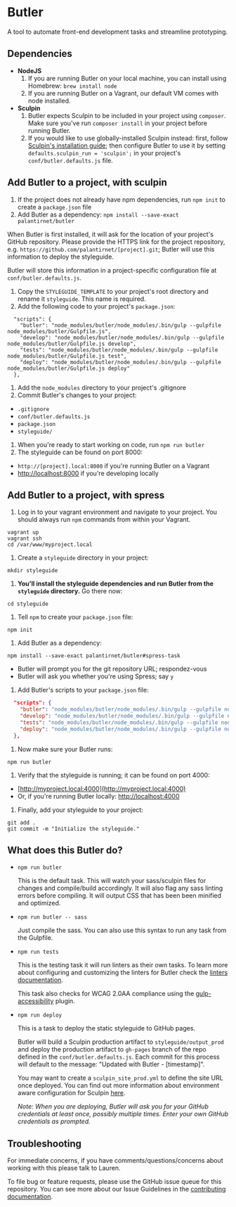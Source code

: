 # Butler

A tool to automate front-end development tasks and streamline prototyping.

## Dependencies

* **NodeJS**
  1. If you are running Butler on your local machine, you can install using Homebrew: `brew install node`
  1. If you are running Butler on a Vagrant, our default VM comes with node installed.
* **Sculpin**
  1. Butler expects Sculpin to be included in your project using `composer`. Make sure you've run `composer install` in your project before running Butler.
  1. If you would like to use globally-installed Sculpin instead: first, follow [Sculpin's installation guide](https://sculpin.io/getstarted/); then configure Butler to use it by setting `defaults.sculpin_run = 'sculpin';` in your project's `conf/butler.defaults.js` file.

## Add Butler to a project, with sculpin

1. If the project does not already have npm dependencies, run `npm init` to create a `package.json` file
1. Add Butler as a dependency: `npm install --save-exact palantirnet/butler`

  When Butler is first installed, it will ask for the location of your project's GitHub repository. Please provide the HTTPS link for the project repository, e.g. `https://github.com/palantirnet/[project].git`; Butler will use this information to deploy the styleguide.

  Butler will store this information in a project-specific configuration file at `conf/butler.defaults.js`.

1. Copy the `STYLEGUIDE_TEMPLATE` to your project's root directory and rename it `styleguide`. This name is required.
1. Add the following code to your project's `package.json`:

  ````
    "scripts": {
      "butler": "node_modules/butler/node_modules/.bin/gulp --gulpfile node_modules/butler/Gulpfile.js",
      "develop": "node_modules/butler/node_modules/.bin/gulp --gulpfile node_modules/butler/Gulpfile.js develop",
      "tests": "node_modules/butler/node_modules/.bin/gulp --gulpfile node_modules/butler/Gulpfile.js test",
      "deploy": "node_modules/butler/node_modules/.bin/gulp --gulpfile node_modules/butler/Gulpfile.js deploy"
    },
  ````
1. Add the `node_modules` directory to your project's .gitignore
1. Commit Butler's changes to your project:
  * `.gitignore`
  * `conf/butler.defaults.js`
  * `package.json`
  * `styleguide/`
1. When you're ready to start working on code, run `npm run butler`
1. The styleguide can be found on port 8000:
  * `http://[project].local:8000` if you're running Butler on a Vagrant
  * [http://localhost:8000](http://localhost:8000) if you're developing locally

## Add Butler to a project, with spress

1. Log in to your vagrant environment and navigate to your project. You should always run `npm` commands from within your Vagrant.

  ```
vagrant up
vagrant ssh
cd /var/www/myproject.local
```
1. Create a `styleguide` directory in your project:

  ```
mkdir styleguide
```
1. **You'll install the styleguide dependencies and run Butler from the `styleguide` directory.** Go there now:

  ```
cd styleguide
```
1. Tell `npm` to create your `package.json` file:

  ```
npm init
```
1. Add Butler as a dependency:

  ```
npm install --save-exact palantirnet/butler#spress-task
```
  * Butler will prompt you for the git repository URL; respondez-vous
  * Butler will ask you whether you're using Spress; say `y`
1. Add Butler's scripts to your `package.json` file:

  ```json
    "scripts": {
      "butler": "node_modules/butler/node_modules/.bin/gulp --gulpfile node_modules/butler/Gulpfile.js",
      "develop": "node_modules/butler/node_modules/.bin/gulp --gulpfile node_modules/butler/Gulpfile.js develop",
      "tests": "node_modules/butler/node_modules/.bin/gulp --gulpfile node_modules/butler/Gulpfile.js test",
      "deploy": "node_modules/butler/node_modules/.bin/gulp --gulpfile node_modules/butler/Gulpfile.js deploy"
    },
```
1. Now make sure your Butler runs:

  ```
npm run butler
```
1. Verify that the styleguide is running; it can be found on port 4000:
  * [http://myproject.local:4000](http://myproject.local:4000)
  * Or, if you're running Butler locally: [http://localhost:4000](http://localhost:4000)
1. Finally, add your styleguide to your project:

  ```
git add .
git commit -m "Initialize the styleguide."
```

## What does this Butler do?

* `npm run butler`

  This is the default task. This will watch your sass/sculpin files for changes and compile/build accordingly. It will also flag any sass linting errors before compiling. It will output CSS that has been been minified and optimized.

* `npm run butler -- sass`

  Just compile the sass. You can also use this syntax to run any task from the Gulpfile.

* `npm run tests`

  This is the testing task it will run linters as their own tasks. To learn more about configuring and customizing the linters for Butler check the [linters documentation](/docs/LINTERS.md).

  This task also checks for WCAG 2.0AA compliance using the [gulp-accessibility](https://github.com/yargalot/gulp-accessibility) plugin.

* `npm run deploy`

  This is a task to deploy the static styleguide to GitHub pages.

  Butler will build a Sculpin production artifact to `styleguide/output_prod` and deploy the production artifact to `gh-pages` branch of the repo defined in the `conf/butler.defaults.js`. Each commit for this process will default to the message: "Updated with Butler - [timestamp]".

  You may want to create a `sculpin_site_prod.yml` to define the site URL once deployed. You can find out more information about environment aware configuration for Sculpin [here](https://sculpin.io/documentation/configuration/).

  *Note: When you are deploying, Butler will ask you for your GitHub credentials at least once, possibly multiple times. Enter your own GitHub credentials as prompted.*

## Troubleshooting

For immediate concerns, if you have comments/questions/concerns about working with this please talk to Lauren.

To file bug or feature requests, please use the GitHub issue queue for this repository. You can see more about our Issue Guidelines in the [contributing documentation](/docs/CONTRIBUTING.md).
